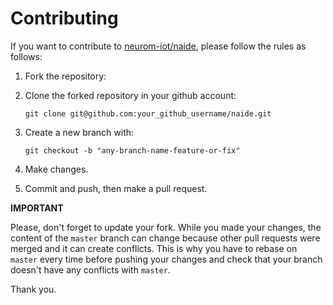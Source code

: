 Contributing
================================================================================

If you want to contribute to [neurom-iot/naide](https://github.com/neurom-iot/naide), please follow the rules as follows:

1. Fork the repository:

2. Clone the forked repository in your github account:

    ```
    git clone git@github.com:your_github_username/naide.git
    ```

3. Create a new branch with:

    ```
    git checkout -b "any-branch-name-feature-or-fix"
    ```

4. Make changes.

5. Commit and push, then make a pull request.

**IMPORTANT**

Please, don't forget to update your fork. While you made your changes, the content of the `master` branch can change because other pull requests were merged and it can create conflicts. This is why you have to rebase on `master` every time before pushing your changes and check that your branch doesn't have any conflicts with `master`.

Thank you.
